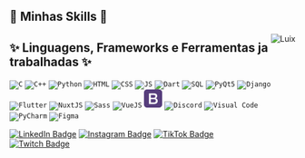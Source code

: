 <!-- ## 💙 Prazer, eu sou o <strong>Luis!</strong> 💙 -->

## 🌊 Minhas Skills 🌊

<!-- <div>
  <a href="https://github.com/luixfds">
  <img height="180em" src="https://github-readme-stats.vercel.app/api?username=luixfds&show_icons=true&theme=github_dark&include_all_commits=true&count_private=true"/>
  <img height="180em" src="https://github-readme-stats.vercel.app/api/top-langs/?username=luixfds&layout=compact&langs_count=7&theme=github_dark"/>
</div> -->

<img  height="180em" align="right" alt="Luix" src="https://image.myanimelist.net/ui/5LYzTBVoS196gvYvw3zjwEI-sFBpZmKVl2p3UR7ToIc">
  
## ✨ Linguagens, Frameworks e Ferramentas ja trabalhadas ✨
  
  <code><img height="32" src="https://cdn.jsdelivr.net/gh/devicons/devicon/icons/c/c-original.svg" alt="C"/></code>
  <code><img height="32" src="https://user-images.githubusercontent.com/42747200/46140125-da084900-c26d-11e8-8ea7-c45ae6306309.png" alt="C++"/></code>
  <code><img height="32" src="https://cdn.jsdelivr.net/gh/devicons/devicon/icons/python/python-original.svg" alt="Python"/></code>
  <code><img height="32" src="https://cdn.jsdelivr.net/gh/devicons/devicon/icons/html5/html5-original.svg" alt="HTML"/></code>
  <code><img height="32" src="https://cdn.jsdelivr.net/gh/devicons/devicon/icons/css3/css3-original.svg" alt="CSS"/></code>
  <code><img height="32" src="https://cdn.jsdelivr.net/gh/devicons/devicon/icons/javascript/javascript-original.svg" alt="JS"/></code>
  <code><img height="32" src="https://user-images.githubusercontent.com/26507463/53453892-49908900-3a04-11e9-9dce-77ed3d694326.png" alt="Dart"/></code>
  <code><img height="32" src="https://static.wixstatic.com/media/696f4e_d14568aa39b34c8eb79148fe122c85c7~mv2.png/v1/fill/w_377,h_377,al_c,q_85,usm_0.66_1.00_0.01/file%2Bsql%2Bicon-1320183612970878250.webp" alt="SQL"/></code>
  <code><img height="32" src="https://cdn.jsdelivr.net/gh/devicons/devicon/icons/qt/qt-original.svg" alt="PyQt5"/></code>
  <code><img height="32" src="https://cdn.worldvectorlogo.com/logos/django.svg" alt="Django"/></code>
  <code><img height="32" src="https://cdn.icon-icons.com/icons2/2108/PNG/512/flutter_icon_130936.png" alt="Flutter"/></code>
  <code><img height="32" src="https://nuxtjs.ir/logos/nuxt-white.svg" alt="NuxtJS"/></code>
  <code><img height="32" src="https://cdn-icons-png.flaticon.com/512/5968/5968358.png" alt="Sass"/></code>
  <code><img height="32" src="https://cdn.worldvectorlogo.com/logos/vue-9.svg" alt="VueJS"/></code>
  <code><img height="32" src="https://raw.githubusercontent.com/github/explore/80688e429a7d4ef2fca1e82350fe8e3517d3494d/topics/bootstrap/bootstrap.png" alt="Bootstrap"/></code>
  <code><img height="32" src="https://logodownload.org/wp-content/uploads/2017/11/discord-logo-icone.png" alt="Discord"/></code>
  <code><img height="32" src="https://cdn.jsdelivr.net/gh/devicons/devicon/icons/vscode/vscode-original.svg" alt="Visual Code"/></code>
  <code><img height="32" src="https://upload.wikimedia.org/wikipedia/commons/thumb/1/1d/PyCharm_Icon.svg/1200px-PyCharm_Icon.svg.png" alt="PyCharm"/></code>
  <code><img height="32" src="https://camo.githubusercontent.com/a86a8278da4c5b5a43330e1ea28e6ba050007a837128b5dff5b35d5ff0f1248a/68747470733a2f2f63646e2d696d616765732d312e6d656469756d2e636f6d2f6d61782f313630302f312a365867664443566e3831415958363858766432492d674032782e706e67" alt="Figma"/></code>


  
[![LinkedIn Badge](https://img.shields.io/badge/LinkedIn-0077B5?style=for-the-badge&logo=linkedin&logoColor=white)](https://www.linkedin.com/in/luis-santos-80a0121ba)
[![Instagram Badge](https://img.shields.io/badge/Instagram-E4405F?style=for-the-badge&logo=instagram&logoColor=white)](https://www.instagram.com/luix_fds/)
[![TikTok Badge](https://img.shields.io/badge/TikTok-000000?style=for-the-badge&logo=tiktok&logoColor=white)](https://www.tiktok.com/@luix_fim_de_semana)
[![Twitch Badge](https://img.shields.io/badge/Twitch-9146FF?style=for-the-badge&logo=twitch&logoColor=white)](https://www.twitch.tv/luix_fds)

